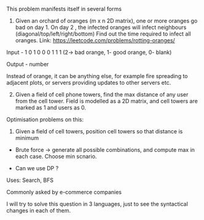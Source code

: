 This problem manifests itself in several forms
1. Given an orchard of oranges (m x n 2D matrix), one or more oranges go bad on day 1. 
On day 2 , the infected oranges will infect neighbours (diagonal/top/left/right/bottom)
Find out the time required to infect all oranges.
Link: https://leetcode.com/problems/rotting-oranges/

Input - 
1 0 1 
0 0 0 
1 1 1
(2-> bad orange, 1- good orange, 0- blank)

Output - number

Instead of orange, it can be anything else, for example fire spreading to adjacent plots,
or servers providing updates to other servers etc. 

2. Given a field of cell phone towers, find the max distance of any user from the cell tower.
Field is modelled as a 2D matrix, and cell towers are marked as 1 and users as 0.


Optimisation problems on this:
1. Given a field of cell towers, position cell towers so that 
distance is minimum 
 - Brute force -> generate all possible combinations, and compute max in each case. 
   Choose min scnario. 

 - Can we use DP ?


Uses:
Search, BFS 

Commonly asked by e-commerce companies

I will try to solve this question in 3 languages, just to 
see the syntactical changes in each of them.
